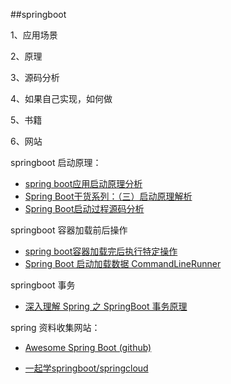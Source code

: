 ##springboot

1、应用场景

2、原理

3、源码分析

4、如果自己实现，如何做

5、书籍

6、网站

springboot 启动原理：

- [spring boot应用启动原理分析](https://blog.csdn.net/hengyunabc/article/details/50120001)
- [Spring Boot干货系列：（三）启动原理解析](http://tengj.top/2017/03/09/springboot3/)
- [Spring Boot启动过程源码分析](https://blog.csdn.net/dm_vincent/article/details/76735888)


springboot 容器加载前后操作

- [spring boot容器加载完后执行特定操作](https://www.jianshu.com/p/01f7a971a4b9)
- [Spring Boot 启动加载数据 CommandLineRunner](https://blog.csdn.net/catoop/article/details/50501710)

springboot 事务

- [深入理解 Spring 之 SpringBoot 事务原理](https://blog.csdn.net/qq_38182963/article/details/78891044)



spring 资料收集网站：

- [Awesome Spring Boot (github)](https://github.com/ityouknow/awesome-spring-boot)

- [一起学springboot/springcloud](https://blog.battcn.com/categories/SpringBoot/)